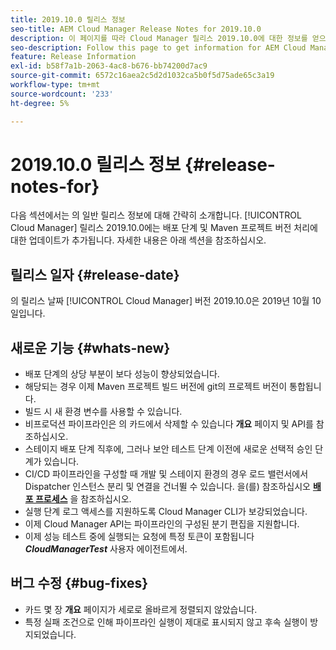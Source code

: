```yaml
---
title: 2019.10.0 릴리스 정보
seo-title: AEM Cloud Manager Release Notes for 2019.10.0
description: 이 페이지를 따라 Cloud Manager 릴리스 2019.10.0에 대한 정보를 얻으십시오.
seo-description: Follow this page to get information for AEM Cloud Manager Release 2019.10.0.
feature: Release Information
exl-id: b58f7a1b-2063-4ac8-b676-bb74200d7ac9
source-git-commit: 6572c16aea2c5d2d1032ca5b0f5d75ade65c3a19
workflow-type: tm+mt
source-wordcount: '233'
ht-degree: 5%

---
```


# 2019.10.0 릴리스 정보 {#release-notes-for}

다음 섹션에서는 의 일반 릴리스 정보에 대해 간략히 소개합니다. [!UICONTROL Cloud Manager] 릴리스 2019.10.0에는 배포 단계 및 Maven 프로젝트 버전 처리에 대한 업데이트가 추가됩니다.
자세한 내용은 아래 섹션을 참조하십시오.

## 릴리스 일자 {#release-date}

의 릴리스 날짜 [!UICONTROL Cloud Manager] 버전 2019.10.0은 2019년 10월 10일입니다.

## 새로운 기능 {#whats-new}

* 배포 단계의 상당 부분이 보다 성능이 향상되었습니다.
* 해당되는 경우 이제 Maven 프로젝트 빌드 버전에 git의 프로젝트 버전이 통합됩니다.
* 빌드 시 새 환경 변수를 사용할 수 있습니다.
* 비프로덕션 파이프라인은 의 카드에서 삭제할 수 있습니다 **개요** 페이지 및 API를 참조하십시오.
* 스테이지 배포 단계 직후에, 그러나 보안 테스트 단계 이전에 새로운 선택적 승인 단계가 있습니다.
* CI/CD 파이프라인을 구성할 때 개발 및 스테이지 환경의 경우 로드 밸런서에서 Dispatcher 인스턴스 분리 및 연결을 건너뛸 수 있습니다.
을(를) 참조하십시오 **[배포 프로세스](/help/using/code-deployment.md)** 을 참조하십시오.
* 실행 단계 로그 액세스를 지원하도록 Cloud Manager CLI가 보강되었습니다.
* 이제 Cloud Manager API는 파이프라인의 구성된 분기 편집을 지원합니다.
* 이제 성능 테스트 중에 실행되는 요청에 특정 토큰이 포함됩니다 ***CloudManagerTest*** 사용자 에이전트에서.

## 버그 수정 {#bug-fixes}

* 카드 몇 장 **개요** 페이지가 세로로 올바르게 정렬되지 않았습니다.
* 특정 실패 조건으로 인해 파이프라인 실행이 제대로 표시되지 않고 후속 실행이 방지되었습니다.
